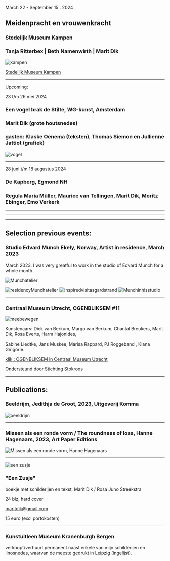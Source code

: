 March 22 - September 15 . 2024

## Meidenpracht en vrouwenkracht

### Stedelijk Museum Kampen

### Tanja Ritterbex | Beth Namenwirth | Marit Dik

![kampen](https://live.staticflickr.com/65535/53596219191_523376348a_n.jpg)

[Stedelijk Museum Kampen](https://stedelijkmuseumkampen.nl/cms/index.php/uploaden/verwachte-expo-s/390-meidenpracht-en-vrouwenkracht-marit-dik-beth-namenwirth-tanja-ritterbex)

_____

Upcoming:

23 t/m 26 mei 2024

### Een vogel brak de Stilte, WG-kunst, Amsterdam

### Marit Dik (grote houtsnedes)

### gasten: Klaske Oenema (teksten), Thomas Siemon en Jullienne Jattiot (grafiek)

![vogel](https://live.staticflickr.com/65535/53459260054_c734882c41_n.jpg) 

_____

28 juni t/m 18 augustus 2024

### De Kapberg, Egmond NH

### Regula Maria Müller, Maurice van Tellingen, Marit Dik, Moritz Ebinger, Emo Verkerk

_____

_____

_____


## Selection previous events:




### Studio Edvard Munch Ekely, Norway, Artist in residence, March 2023

March 2023. I was very greatful to work in the studio of Edvard Munch for a whole month.

![Munchatelier](https://live.staticflickr.com/65535/52808360292_5434f19bd4.jpg) 

![residencyMunchatelier](https://live.staticflickr.com/65535/53271022387_d9bd363905_q.jpg)
![inspiredvisitasgardstrand](https://live.staticflickr.com/65535/53272381700_67ab781468_q.jpg) 
![Munchinhisstudio](https://live.staticflickr.com/65535/53272435785_75971ed647_q.jpg)

___

### Centraal Museum Utrecht, OGENBLIKSEM #11


![meebewegen](https://live.staticflickr.com/65535/52501849102_8f9c1c164b.jpg)


Kunstenaars: Dick van Berkum, Margo van Berkum, Chantal Breukers, Marit Dik, Rosa Everts, Harm Hajonides, 

Sabine Liedtke, Jans Muskee, Marisa Rappard, PJ Roggeband , Kiana Girigorie. 

[klik : OGENBLIKSEM in Centraal Museum Utrecht](https://www.centraalmuseum.nl/nl/tentoonstellingen/ogenbliksem)


Ondersteund door Stichting Stokroos

___

## Publications:

### Beeldrijm, Jedithja de Groot, 2023, Uitgeverij Komma

![beeldrijm](https://live.staticflickr.com/65535/53458098877_f30355f149_n.jpg)

_____

### Missen als een ronde vorm / The roundness of loss, Hanne Hagenaars, 2023, Art Paper Editions


![Missen als een ronde vorm, Hanne Hagenaars](https://live.staticflickr.com/65535/53272136450_8e3a1fb2f5.jpg)


___

![een zusje](https://live.staticflickr.com/65535/49929955596_af0650d641_w.jpg)



### "Een Zusje" 


boekje met schilderijen en tekst, Marit Dik / Rosa Juno Streekstra


24 blz, hard cover

[maritdik@gmail.com](mailto:maritdik@gmail.com) 

15 euro (excl portokosten)



___


### Kunstuitleen Museum Kranenburgh Bergen 

verkoopt/verhuurt permanent naast enkele van mijn schilderijen en linosnedes, waarvan de meeste gedrukt in Leipzig (ingelijst).


